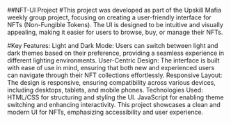 ##NFT-UI Project
#This project was developed as part of the Upskill Mafia weekly group project, focusing on creating a user-friendly interface for NFTs (Non-Fungible Tokens). The UI is designed to be intuitive and visually appealing, making it easier for users to browse, buy, or manage their NFTs.

#Key Features:
Light and Dark Mode: Users can switch between light and dark themes based on their preference, providing a seamless experience in different lighting environments.
User-Centric Design: The interface is built with ease of use in mind, ensuring that both new and experienced users can navigate through their NFT collections effortlessly.
Responsive Layout: The design is responsive, ensuring compatibility across various devices, including desktops, tablets, and mobile phones.
Technologies Used:
HTML/CSS for structuring and styling the UI.
JavaScript for enabling theme switching and enhancing interactivity.
This project showcases a clean and modern UI for NFTs, emphasizing accessibility and user experience.
